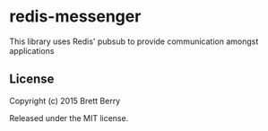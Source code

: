 # redis-messenger
This library uses Redis' pubsub to provide communication amongst applications


## License

Copyright (c) 2015 Brett Berry

Released under the MIT license.
